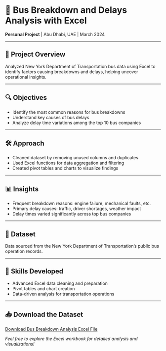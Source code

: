 # 🚌 Bus Breakdown and Delays Analysis with Excel

**Personal Project** | Abu Dhabi, UAE | March 2024

---

## 📖 Project Overview

Analyzed New York Department of Transportation bus data using Excel to identify factors causing breakdowns and delays, helping uncover operational insights.

---

## 🔍 Objectives

- Identify the most common reasons for bus breakdowns  
- Understand key causes of bus delays  
- Analyze delay time variations among the top 10 bus companies  

---

## 🛠️ Approach

- Cleaned dataset by removing unused columns and duplicates  
- Used Excel functions for data aggregation and filtering  
- Created pivot tables and charts to visualize findings  

---

## 📊 Insights

- Frequent breakdown reasons: engine failure, mechanical faults, etc.  
- Primary delay causes: traffic, driver shortages, weather impact  
- Delay times varied significantly across top bus companies  

---

## 📂 Dataset

Data sourced from the New York Department of Transportation’s public bus operation records.

---

## 🤝 Skills Developed

- Advanced Excel data cleaning and preparation  
- Pivot tables and chart creation  
- Data-driven analysis for transportation operations  

---

## 📥 Download the Dataset

[Download Bus Breakdown Analysis Excel File](https://drive.google.com/file/d/11G234MgBlDPOLqAb-v58dBdhEGtKjib4/view?usp=drive_link)

*Feel free to explore the Excel workbook for detailed analysis and visualizations!*
